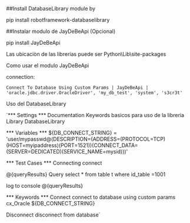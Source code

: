 ##Install DatabaseLibrary module by

pip install robotframework-databaselibrary

##Instalar modulo de JayDeBeApi (Opcional)

pip install JayDeBeApi

Las ubicaciòn de las librerias puede ser Python\Lib\site-packages

Como usar el modulo JayDeBeApi

connection:

`Connect To Database Using Custom Params | JayDeBeApi | 'oracle.jdbc.driver.OracleDriver', 'my_db_test', 'system', 's3cr3t'
`


Uso del DatabaseLibrary


`*** Settings ***
Documentation  Keywords basicos para uso de la libreria
Library  DatabaseLibrary

*** Variables ***
${DB_CONNECT_STRING} =  'user/mypasswd@(DESCRIPTION=(ADDRESS=(PROTOCOL=TCP)(HOST=myipaddress)(PORT=1521))(CONNECT_DATA=(SERVER=DEDICATED)(SERVICE_NAME=mysid)))'

*** Test Cases ***
Connecting
  connect

  @{queryResults}  Query  select * from table t where id_table =1001

  log to console  @{queryResults}

*** Keywords ***
Connect
    connect to database using custom params  cx_Oracle  ${DB_CONNECT_STRING}

Disconnect
    disconnect from database`